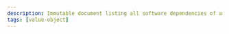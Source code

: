```yaml
---
description: Immutable document listing all software dependencies of a component.
tags: [value-object]
---
```

